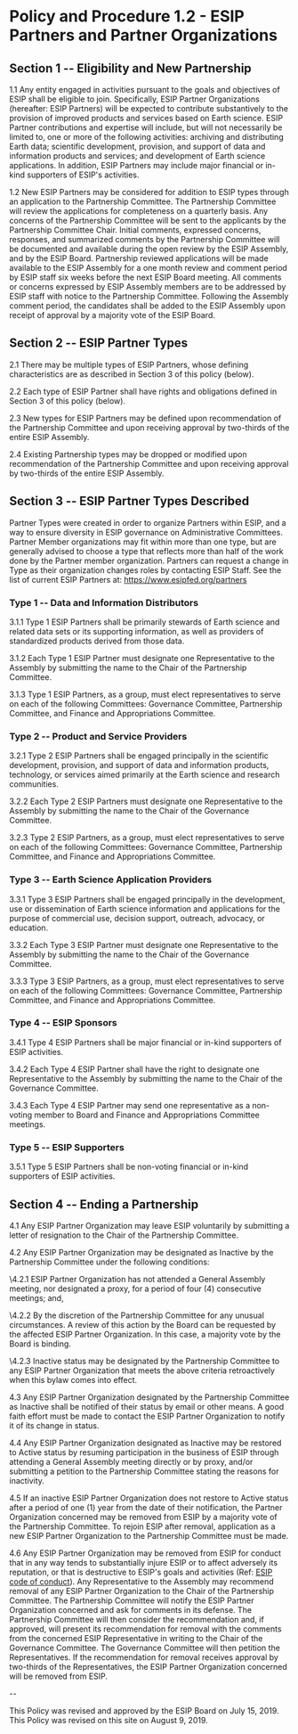 **Policy and Procedure 1.2 - ESIP Partners and Partner Organizations**
======================================================================


**Section 1 -- Eligibility and New Partnership**
------------------------------------------------

1.1 Any entity engaged in activities pursuant to the goals and objectives of ESIP shall be eligible to join. Specifically, ESIP Partner Organizations (hereafter: ESIP Partners) will be expected to contribute substantively to the provision of improved products and services based on Earth science. ESIP Partner contributions and expertise will include, but will not necessarily be limited to, one or more of the following activities: archiving and distributing Earth data; scientific development, provision, and support of data and information products and services; and development of Earth science applications. In addition, ESIP Partners may include major financial or in-kind supporters of ESIP's activities.

1.2 New ESIP Partners may be considered for addition to ESIP types through an application to the Partnership Committee. The Partnership Committee will review the applications for completeness on a quarterly basis. Any concerns of the Partnership Committee will be sent to the applicants by the Partnership Committee Chair. Initial comments, expressed concerns, responses, and summarized comments by the Partnership Committee will be documented and available during the open review by the ESIP Assembly, and by the ESIP Board. Partnership reviewed applications will be made available to the ESIP Assembly for a one month review and comment period by ESIP staff six weeks before the next ESIP Board meeting. All comments or concerns expressed by ESIP Assembly members are to be addressed by ESIP staff with notice to the Partnership Committee. Following the Assembly comment period, the candidates shall be added to the ESIP Assembly upon receipt of approval by a majority vote of the ESIP Board.

**Section 2 -- ESIP Partner Types**
------------------------------------------------

2.1 There may be multiple types of ESIP Partners, whose defining characteristics are as described in Section 3 of this policy  (below).

2.2 Each type of ESIP Partner shall have rights and obligations defined in Section 3 of this policy (below).

2.3 New types for ESIP Partners may be defined upon recommendation of the Partnership Committee and upon receiving approval by two-thirds of the entire ESIP Assembly.

2.4 Existing Partnership types may be dropped or modified upon recommendation of the Partnership Committee and upon receiving approval by two-thirds of the entire ESIP Assembly.

**Section 3 -- ESIP Partner Types Described**
------------------------------------------------

Partner Types were created in order to organize Partners within ESIP, and a way to ensure diversity in ESIP governance on Administrative Committees.  Partner Member organizations may fit within more than one type, but are generally advised to choose a type that reflects more than half of the work done by the Partner member organization.  Partners can request a change in Type as their organization changes roles by contacting ESIP Staff.   See the list of current ESIP Partners at:  https://www.esipfed.org/partners

### **Type 1 -- Data and Information Distributors**
3.1.1 Type 1 ESIP Partners shall be primarily stewards of Earth science and related data sets or its supporting information, as well as providers of standardized products derived from those data.

3.1.2 Each Type 1 ESIP Partner must designate one Representative to the Assembly by submitting the name to the Chair of the Partnership Committee.

3.1.3 Type 1 ESIP Partners, as a group, must elect representatives to serve on each of the following Committees: Governance Committee, Partnership Committee, and Finance and Appropriations Committee.

### **Type 2 -- Product and Service Providers**

3.2.1 Type 2 ESIP Partners shall be engaged principally in the scientific development, provision, and support of data and information products, technology, or services aimed primarily at the Earth science and research communities.

3.2.2 Each Type 2 ESIP Partners must designate one Representative to the Assembly by submitting the name to the Chair of the Governance Committee.

3.2.3 Type 2 ESIP Partners, as a group, must elect representatives to serve on each of the following Committees: Governance Committee, Partnership Committee, and Finance and Appropriations Committee.

### **Type 3 -- Earth Science Application Providers**

3.3.1 Type 3 ESIP Partners shall be engaged principally in the development, use or dissemination of Earth science information and applications for the purpose of commercial use, decision support, outreach, advocacy, or education.

3.3.2 Each Type 3 ESIP Partner must designate one Representative to the Assembly by submitting the name to the Chair of the Governance Committee.

3.3.3 Type 3 ESIP Partners, as a group, must elect representatives to serve on each of the following Committees: Governance Committee, Partnership Committee, and Finance and Appropriations Committee.

### **Type 4 -- ESIP Sponsors**

3.4.1 Type 4 ESIP Partners shall be major financial or in-kind supporters of ESIP activities.

3.4.2 Each Type 4 ESIP Partner shall have the right to designate one Representative to the Assembly by submitting the name to the Chair of the Governance Committee.

3.4.3 Each Type 4 ESIP Partner may send one representative as a non-voting member to Board and Finance and Appropriations Committee meetings.

### **Type 5 -- ESIP Supporters**

3.5.1 Type 5 ESIP Partners shall be non-voting financial or in-kind supporters of ESIP activities.

**Section 4 -- Ending a Partnership**
------------------------------------------------

4.1 Any ESIP Partner Organization may leave ESIP voluntarily by submitting a letter of resignation to the Chair of the Partnership Committee.

4.2 Any ESIP Partner Organization may be designated as Inactive by the Partnership Committee under the following conditions:

\4.2.1 ESIP Partner Organization has not attended a General Assembly meeting, nor designated a proxy, for a period of four (4) consecutive meetings; and,

\4.2.2 By the discretion of the Partnership Committee for any unusual circumstances. A review of this action by the Board can be requested by the affected ESIP Partner Organization. In this case, a majority vote by the Board is binding.

\4.2.3 Inactive status may be designated by the Partnership Committee to any ESIP Partner Organization that meets the above criteria retroactively when this bylaw comes into effect.

4.3 Any ESIP Partner Organization designated by the Partnership Committee as Inactive shall be notified of their status by email or other means. A good faith effort must be made to contact the ESIP Partner Organization to notify it of its change in status.

4.4 Any ESIP Partner Organization designated as Inactive may be restored to Active status by resuming participation in the business of ESIP through attending a General Assembly meeting directly or by proxy, and/or submitting a petition to the Partnership Committee stating the reasons for inactivity.

4.5 If an inactive ESIP Partner Organization does not restore to Active status after a period of one (1) year from the date of their notification, the Partner Organization concerned may be removed from ESIP by a majority vote of the Partnership Committee. To rejoin ESIP after removal, application as a new ESIP Partner Organization to the Partnership Committee must be made.

4.6 Any ESIP Partner Organization may be removed from ESIP for conduct that in any way tends to substantially injure ESIP or to affect adversely its reputation, or that is destructive to ESIP's goals and activities (Ref: [ESIP code of conduct](https://github.com/ESIPFed/Governance/blob/master/ESIP%20Policies%20and%20Procedures/2.0%20Ethics%20and%20Conduct/ESIP%20P&P%202.1%20Code%20of%20Conduct.md)). Any Representative to the Assembly may recommend removal of any ESIP Partner Organization to the Chair of the Partnership Committee. The Partnership Committee will notify the ESIP Partner Organization concerned and ask for comments in its defense. The Partnership Committee will then consider the recommendation and, if approved, will present its recommendation for removal with the comments from the concerned ESIP Representative in writing to the Chair of the Governance Committee. The Governance Committee will then petition the Representatives. If the recommendation for removal receives approval by two-thirds of the Representatives, the ESIP Partner Organization concerned will be removed from ESIP.

--

This Policy was revised and approved by the ESIP Board on July 15, 2019.
This Policy was revised on this site on August 9, 2019.
